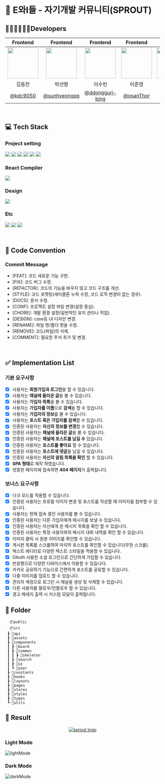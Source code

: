 # 🌱 E와I들 - 자기개발 커뮤니티(SPROUT)

## 🧑🏻‍💻👩🏻‍💻Developers

|                                                 Frontend                                                  |                                                 Frontend                                                  |                                                 Frontend                                                  |                                                 Frontend                                                  |                                                 Frontend                                                  |
| :-------------------------------------------------------------------------------------------------------: | :-------------------------------------------------------------------------------------------------------: | :-------------------------------------------------------------------------------------------------------: | :-------------------------------------------------------------------------------------------------------: | :-------------------------------------------------------------------------------------------------------: |
| <img src="https://github.com/user-attachments/assets/5da96811-cf1c-4a90-b8d0-f32a2c963d63"  width="100"/> | <img src="https://github.com/user-attachments/assets/72e19e75-5d88-453e-9dbf-66d8cfff57b4"  width="100"/> | <img src='https://github.com/user-attachments/assets/9fe42332-5c5f-4992-90ed-a3250b445e5a'  width="100"/> | <img src="https://github.com/user-attachments/assets/ecfdea20-5919-4044-af7b-d034f8e01ce7"  width="100"/> | <img src="https://github.com/user-attachments/assets/ff874a01-a97b-45b0-ac65-44c4c6ef1d7f"  width="100"/> |
|                                                  김동찬                                                   |                                                  박선형                                                   |                                                  이수빈                                                   |                                                  이준영                                                   |                                                  정현승                                                   |
|                                  [@kdc9050](https://github.com/kdc9050)                                   |                              [@sunhyeongpp](https://github.com/sunhyeongpp)                               |                           [@ddongguri-bing](https://github.com/ddongguri-bing)                            |                                 [@osanThor](https://github.com/osanThor)                                  |                                  [@denshou](https://github.com/denshou)                                   |

<br/>

## 💻 Tech Stack

### Project setting

<img src="https://img.shields.io/badge/npm-CB3837?style=for-the-badge&logo=npm&logoColor=white"> <img src="https://img.shields.io/badge/React-61DAFB?style=for-the-badge&logo=react&logoColor=black"> <img src="https://img.shields.io/badge/ReactRouter-CA4245?style=for-the-badge&logo=reactrouter&logoColor=white"> <img src="https://img.shields.io/badge/Typescript-3178C6?style=for-the-badge&logo=typescript&logoColor=white"> <img src="https://img.shields.io/badge/TailwindCSS-06B6D4?style=for-the-badge&logo=tailwindcss&logoColor=white"> <img src="https://img.shields.io/badge/Axios-5A29E4?style=for-the-badge&logo=axios&logoColor=white">

### React Compiler

  <img src="https://img.shields.io/badge/SWC-F8C457?style=for-the-badge&logo=swc&logoColor=black">

### Design

  <img src="https://img.shields.io/badge/figma-F24E1E?style=for-the-badge&logo=figma&logoColor=white">

### Etc

<img src="https://img.shields.io/badge/notion-000000?style=for-the-badge&logo=notion&logoColor=white"> <img src="https://img.shields.io/badge/slack-4A154B?style=for-the-badge&logo=slack&logoColor=white"> <img src="https://img.shields.io/badge/github-181717?style=for-the-badge&logo=github&logoColor=white">

<br/>

## 📝 Code Convention

### Commit Message

- [FEAT]: 코드 새로운 기능 구현.
- [FIX]: 코드 버그 수정.
- [REFACTOR]: 코드의 기능을 바꾸지 않고 코드 구조를 개선.
- [STYLE]: 코드 포맷팅(세미콜론 누락 수정, 코드 로직 변경이 없는 경우).
- [DOCS]: 문서 수정.
- [CONF]: 프로젝트 설정 파일 변경(설정 중심).
- [CHORE]: 개발 환경 설정(일반적인 유지 관리나 작업).
- [DESIGN]: csse등 UI 디자인 변경.
- [RENAME]: 파일 명/폴더 명을 수정.
- [REMOVE]: 코드(파일)의 삭제.
- [COMMENT]: 필요한 주석 추가 및 변경.

<br/>

## ✅ Implementation List

### 기본 요구사항

- [x] 사용자는 **회원가입과 로그인**을 할 수 있습니다.
- [x] 사용자는 **채널에 올라온 글**을 볼 수 있습니다.
- [x] 사용자는 **가입자 목록**을 볼 수 있습니다.
- [x] 사용자는 **가입자를 이름**으로 **검색**을 할 수 있습니다.
- [x] 사용자는 **가입자의 정보**를 볼 수 있습니다.
- [x] 사용자는 **포스트 혹은 가입자를 검색**할 수 있습니다.
- [x] 인증된 사용자는 **자신의 정보를 변경**할 수 있습니다.
- [x] 인증된 사용자는 **채널에 올라온 글**을 볼 수 있습니다.
- [x] 인증된 사용자는 **채널에 포스트를 남길 수** 있습니다.
- [x] 인증된 사용자는 **포스트를 좋아요** 할 수 있습니다.
- [x] 인증된 사용자는 **포스트에 댓글**을 남길 수 있습니다.
- [x] 인증된 사용자는 **자신의 알림 목록을 확인** 할 수 있습니다.
- [x] **SPA 형태**로 제작 하였습니다.
- [x] 엉뚱한 페이지에 접속하면 **404 페이지**가 출력됩니다.

### 보너스 요구사항

- [x] 다크 모드를 적용할 수 있습니다.
- [x] 인증된 사용자는 프로필 이미지 변경 및 포스트를 작성할 때 이미지를 첨부할 수 있습니다.
- [x] 사용자는 현재 접속 중인 사용자를 볼 수 있습니다.
- [x] 인증된 사용자는 다른 가입자에게 메시지를 보낼 수 있습니다.
- [x] 인증된 사용자는 자신에게 온 메시지 목록을 확인 할 수 있습니다.
- [x] 인증된 사용자는 특정 사용자와의 메시지 대화 내역을 확인 할 수 있습니다.
- [x] 이미지 클릭 시 원본 이미지를 확인할 수 있습니다.
- [x] 게시판 목록를 스크롤하여 마지막 포스트를 확인할 수 있습니다(무한 스크롤).
- [x] 텍스트 에디터로 다양한 텍스트 스타일을 적용할 수 있습니다.
- [x] OAuth 사용한 소셜 로그인으로 간단하게 가입할 수 있습니다.
- [x] 반응형으로 다양한 디바이스에서 이용할 수 있습니다.
- [x] 카카오 공유하기 기능으로 간편하게 포스트를 공유할 수 있습니다.
- [x] 다중 이미지를 업로드 할 수 있습니다.
- [x] 관리자 계정으로 로그인 시 채널을 생성 및 삭제할 수 있습니다.
- [x] 다른 사용자를 팔로우/언팔로우 할 수 있습니다.
- [x] 경고 메세지 출력 시 커스텀 모달이 출력됩니다.

## 🌟 Folder

```
  📦public
  📦src
 ┣ 📂api
 ┣ 📂assets
 ┣ 📂components
 ┃ ┣ 📂board
 ┃ ┣ 📂common
 ┃ ┃ ┣ 📂skeleton
 ┃ ┣ 📂search
 ┃ ┣ 📂ui
 ┃ ┗ 📂user
 ┣ 📂constants
 ┣ 📂hooks
 ┣ 📂layouts
 ┣ 📂pages
 ┣ 📂stores
 ┣ 📂styles
 ┣ 📂types
 ┗ 📂utils
```

## 🌟 Result

<div align='center'>
  <a href="https://programmers-sprout.netlify.app/">
    <img src="https://github.com/user-attachments/assets/d2eb6d2c-56e8-43f7-b542-1c21cc9eb9a0" alt="sprout logo" />
  </a>
</div>

### Light Mode

![lightMode](https://github.com/user-attachments/assets/5f7168f2-72ce-45b9-8297-1135be980298)

### Dark Mode

![darkMode](https://github.com/user-attachments/assets/cbbda959-a41e-462e-babb-d6098827b2d7)
